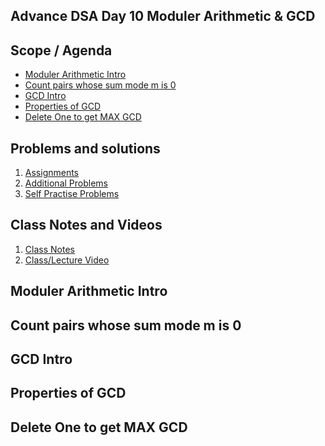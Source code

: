 ## Advance DSA Day 10 Moduler Arithmetic & GCD


## Scope / Agenda
- [Moduler Arithmetic Intro](#moduler-arithmetic-intro)
- [Count pairs whose sum mode m is 0](#count-pairs-whose-sum-mode-m-is-0)
- [GCD Intro](#gcd-intro)
- [Properties of GCD](#properties-of-gcd)
- [Delete One to get MAX GCD](#delete-one-to-get-max-gcd)
 

## Problems and solutions

1. [Assignments]()
2. [Additional Problems]()
3. [Self Practise Problems]()

## Class Notes and Videos

1. [Class Notes](../../../class_Notes/Advance%20DSA%20Notes/10.%20Adv%20DSA%20Moduler%20Arithmetic%20&%20GCD(18-10-23).pdf)
2. [Class/Lecture Video](https://www.youtube.com/watch?v=p0kvWglXvag)


## Moduler Arithmetic Intro
## Count pairs whose sum mode m is 0
## GCD Intro
## Properties of GCD
## Delete One to get MAX GCD
